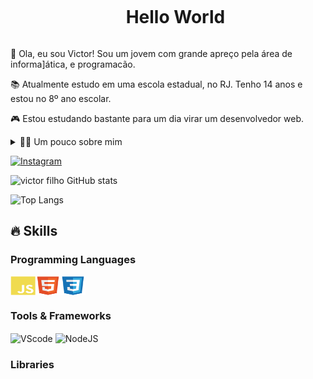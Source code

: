 <div id="user-content-toc">
  <ul align="center">
    <summary><h1 style="display: inline-block">Hello World</h1></summary>
</div>
    
<p>
  👋 Ola, eu sou Victor! Sou um jovem com grande apreço pela área de informa]ática, e programacão.

  📚 Atualmente estudo em uma escola estadual, no RJ. Tenho 14 anos e estou no 8º ano escolar.

  🎮 Estou estudando bastante para um dia virar um desenvolvedor web.
</p>
<details>
  <summary>👨‍💻 Um pouco sobre mim</summary>

  - 💬 Eu gosto muito de xadrez, dama e qualquer jogo ou atividade que envouva bastante raciocinio.
    
  - ⚡ Estou estudando elem da programaçao o ingles que acredito que futuramente agregara bastamte au meu curiculo profissional.
</details>

[![Instagram](https://img.shields.io/badge/Instagram-E4405F?style=for-the-badge&logo=instagram&logoColor=white)](https://www.instagram.com/victorfilho2010/)

![victor filho GitHub stats](https://github-readme-stats.vercel.app/api?username=victor-filho&show_icons=true&theme=gotham)

![Top Langs](https://github-readme-stats.vercel.app/api/top-langs/?username=victor-filho&size_weight=0.5&count_weight=0.5)

## 🔥 Skills

<div style="flex-basis: 48%;">
    <h3>Programming Languages</h3>
  
<img align="center" alt="Js" height="30" width="40" src="https://raw.githubusercontent.com/devicons/devicon/master/icons/javascript/javascript-plain.svg"><img align="center" alt="HTML" height="30" width="40" src="https://raw.githubusercontent.com/devicons/devicon/master/icons/html5/html5-original.svg"><img align="center" alt="CSS" height="30" width="40" src="https://raw.githubusercontent.com/devicons/devicon/master/icons/css3/css3-original.svg">

 <div style="flex-basis: 48%;">
    <h3>Tools & Frameworks</h3>
    <img align="center" alt="VScode" height="30" width="40" src="https://cdn.jsdelivr.net/gh/devicons/devicon/icons/vscode/vscode-original.svg">
   <img align="center" alt="NodeJS" height="30" width="40" src="https://cdn.jsdelivr.net/gh/devicons/devicon/icons/nodejs/nodejs-original.svg">

  </div>
  
  <!-- Skills: Libraries -->
  <div style="flex-basis: 48%;">
    <h3>Libraries</h3>
  </div>
